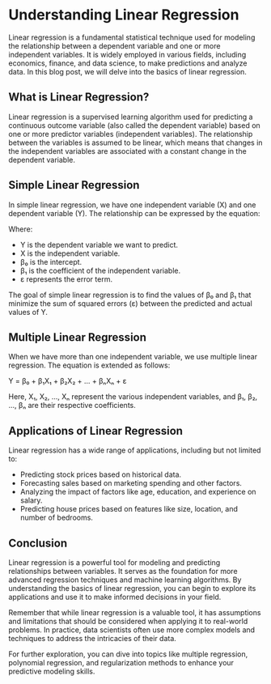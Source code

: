 # Understanding Linear Regression

Linear regression is a fundamental statistical technique used for modeling the relationship between a dependent variable and one or more independent variables. It is widely employed in various fields, including economics, finance, and data science, to make predictions and analyze data. In this blog post, we will delve into the basics of linear regression.

## What is Linear Regression?

Linear regression is a supervised learning algorithm used for predicting a continuous outcome variable (also called the dependent variable) based on one or more predictor variables (independent variables). The relationship between the variables is assumed to be linear, which means that changes in the independent variables are associated with a constant change in the dependent variable.

## Simple Linear Regression

In simple linear regression, we have one independent variable (X) and one dependent variable (Y). The relationship can be expressed by the equation:


Where:
- Y is the dependent variable we want to predict.
- X is the independent variable.
- β₀ is the intercept.
- β₁ is the coefficient of the independent variable.
- ε represents the error term.

The goal of simple linear regression is to find the values of β₀ and β₁ that minimize the sum of squared errors (ε) between the predicted and actual values of Y.

## Multiple Linear Regression

When we have more than one independent variable, we use multiple linear regression. The equation is extended as follows:


Y = β₀ + β₁X₁ + β₂X₂ + ... + βₙXₙ + ε



Here, X₁, X₂, ..., Xₙ represent the various independent variables, and β₁, β₂, ..., βₙ are their respective coefficients.

## Applications of Linear Regression

Linear regression has a wide range of applications, including but not limited to:
- Predicting stock prices based on historical data.
- Forecasting sales based on marketing spending and other factors.
- Analyzing the impact of factors like age, education, and experience on salary.
- Predicting house prices based on features like size, location, and number of bedrooms.

## Conclusion

Linear regression is a powerful tool for modeling and predicting relationships between variables. It serves as the foundation for more advanced regression techniques and machine learning algorithms. By understanding the basics of linear regression, you can begin to explore its applications and use it to make informed decisions in your field.

Remember that while linear regression is a valuable tool, it has assumptions and limitations that should be considered when applying it to real-world problems. In practice, data scientists often use more complex models and techniques to address the intricacies of their data.

For further exploration, you can dive into topics like multiple regression, polynomial regression, and regularization methods to enhance your predictive modeling skills.
